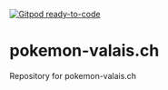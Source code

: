 [![Gitpod ready-to-code](https://img.shields.io/badge/Gitpod-ready--to--code-blue?logo=gitpod)](https://gitpod.io/#https://github.com/mcwilbur/pokemon-valais.ch/tree/dev)

# pokemon-valais.ch
Repository for pokemon-valais.ch